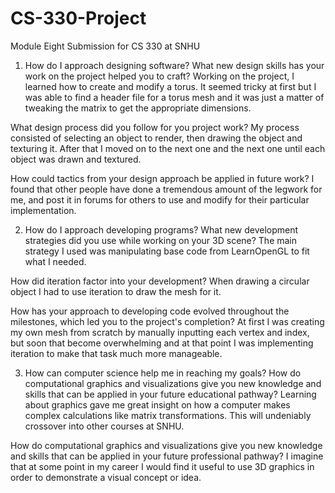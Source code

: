 # CS-330-Project
Module Eight Submission for CS 330 at SNHU

1. How do I approach designing software?
  What new design skills has your work on the project helped you to craft?
  Working on the project, I learned how to create and modify a torus. It seemed tricky at first but I was able to find a header file for a torus mesh and it was just a matter of tweaking the matrix to get the appropriate dimensions.

  What design process did you follow for you project work?
  My process consisted of selecting an object to render, then drawing the object and texturing it. After that I moved on to the next one and the next one until each object was drawn and textured.

  How could tactics from your design approach be applied in future work?
  I found that other people have done a tremendous amount of the legwork for me, and post it in forums for others to use and modify for their particular implementation.

2. How do I approach developing programs?
  What new development strategies did you use while working on your 3D scene?
  The main strategy I used was manipulating base code from LearnOpenGL to fit what I needed.

  How did iteration factor into your development?
  When drawing a circular object I had to use iteration to draw the mesh for it.

  How has your approach to developing code evolved throughout the milestones, which led you to the project's completion?
  At first I was creating my own mesh from scratch by manually inputting each vertex and index, but soon that become overwhelming and at that point I was implementing iteration to make that task much more manageable.

3. How can computer science help me in reaching my goals?
  How do computational graphics and visualizations give you new knowledge and skills that can be applied in your future educational pathway?
  Learning about graphics gave me great insight on how a computer makes complex calculations like matrix transformations. This will undeniably crossover into other courses at SNHU.

  How do computational graphics and visualizations give you new knowledge and skills that can be applied in your future professional pathway?
  I imagine that at some point in my career I would find it useful to use 3D graphics in order to demonstrate a visual concept or idea.

